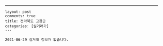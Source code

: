 ---
    layout: post
    comments: true
    title: 전라북도 고창군
    categories: [실거래가]
    ---

    2021-06-29 실거래 정보가 없습니다.

    